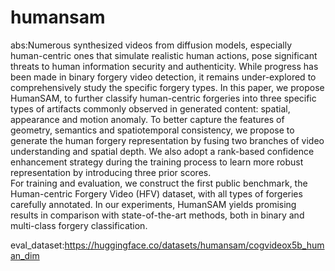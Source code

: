 # humansam
abs:Numerous synthesized videos from diffusion models, especially human-centric ones that simulate realistic human actions, pose significant threats to human information security and authenticity. While progress has been made in binary forgery video detection, it remains under-explored to comprehensively study the specific forgery types. In this paper, we propose HumanSAM, to further classify human-centric forgeries into three specific types of artifacts commonly observed in generated content: spatial, appearance and motion anomaly. To better capture the features of geometry, semantics and spatiotemporal consistency, we propose to generate the human forgery representation by fusing two branches of video understanding and spatial depth. We also adopt a rank-based confidence enhancement strategy during the training process to learn more robust representation by introducing three prior scores.   
For training and evaluation, we construct the first public benchmark, the Human-centric Forgery Video (HFV) dataset, with all types of forgeries carefully annotated. 
In our experiments, HumanSAM yields promising results in comparison
with state-of-the-art methods, both in binary and multi-class forgery classification.

eval_dataset:https://huggingface.co/datasets/humansam/cogvideox5b_human_dim
